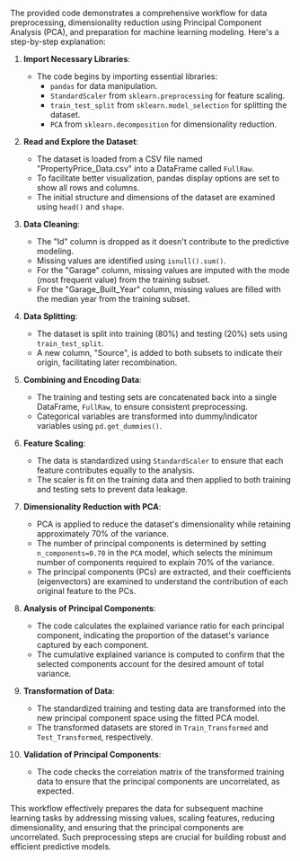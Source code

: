 The provided code demonstrates a comprehensive workflow for data preprocessing, dimensionality reduction using Principal Component Analysis (PCA), and preparation for machine learning modeling. Here's a step-by-step explanation:

1. **Import Necessary Libraries**:
   - The code begins by importing essential libraries:
     - `pandas` for data manipulation.
     - `StandardScaler` from `sklearn.preprocessing` for feature scaling.
     - `train_test_split` from `sklearn.model_selection` for splitting the dataset.
     - `PCA` from `sklearn.decomposition` for dimensionality reduction.

2. **Read and Explore the Dataset**:
   - The dataset is loaded from a CSV file named "PropertyPrice_Data.csv" into a DataFrame called `FullRaw`.
   - To facilitate better visualization, pandas display options are set to show all rows and columns.
   - The initial structure and dimensions of the dataset are examined using `head()` and `shape`.

3. **Data Cleaning**:
   - The "Id" column is dropped as it doesn't contribute to the predictive modeling.
   - Missing values are identified using `isnull().sum()`.
   - For the "Garage" column, missing values are imputed with the mode (most frequent value) from the training subset.
   - For the "Garage_Built_Year" column, missing values are filled with the median year from the training subset.

4. **Data Splitting**:
   - The dataset is split into training (80%) and testing (20%) sets using `train_test_split`.
   - A new column, "Source", is added to both subsets to indicate their origin, facilitating later recombination.

5. **Combining and Encoding Data**:
   - The training and testing sets are concatenated back into a single DataFrame, `FullRaw`, to ensure consistent preprocessing.
   - Categorical variables are transformed into dummy/indicator variables using `pd.get_dummies()`.

6. **Feature Scaling**:
   - The data is standardized using `StandardScaler` to ensure that each feature contributes equally to the analysis.
   - The scaler is fit on the training data and then applied to both training and testing sets to prevent data leakage.

7. **Dimensionality Reduction with PCA**:
   - PCA is applied to reduce the dataset's dimensionality while retaining approximately 70% of the variance.
   - The number of principal components is determined by setting `n_components=0.70` in the `PCA` model, which selects the minimum number of components required to explain 70% of the variance.
   - The principal components (PCs) are extracted, and their coefficients (eigenvectors) are examined to understand the contribution of each original feature to the PCs.

8. **Analysis of Principal Components**:
   - The code calculates the explained variance ratio for each principal component, indicating the proportion of the dataset's variance captured by each component.
   - The cumulative explained variance is computed to confirm that the selected components account for the desired amount of total variance.

9. **Transformation of Data**:
   - The standardized training and testing data are transformed into the new principal component space using the fitted PCA model.
   - The transformed datasets are stored in `Train_Transformed` and `Test_Transformed`, respectively.

10. **Validation of Principal Components**:
    - The code checks the correlation matrix of the transformed training data to ensure that the principal components are uncorrelated, as expected.

This workflow effectively prepares the data for subsequent machine learning tasks by addressing missing values, scaling features, reducing dimensionality, and ensuring that the principal components are uncorrelated. Such preprocessing steps are crucial for building robust and efficient predictive models. 
